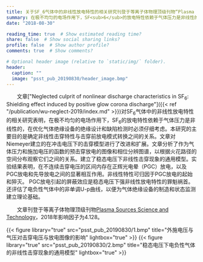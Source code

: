 ```yaml
---
title: 关于SF_6气体中的非线性放电特性的相关研究刊登于等离子体物理顶级刊物“Plasma Sources Science and Technology”
summary: 在极不均匀的电场作用下，SF<sub>6</sub>的放电特性依赖于气体压力是非线性的，在优化气体绝缘设备的绝缘设计和缺陷检测时必须仔细考虑。本研究的主要目的是确定非线性击穿特性与击穿前放电模式转换之间的关系。文章对Niemeyer建立的在冲击电压下的击穿模型进行了改进和扩展。文章分析了作为气体压力和施加电压的函数的预击穿放电的图像和相位分辨图谱，以根据火花路径的空间分布观察它们之间的关系。建立了稳态电压下非线性击穿现象的通用模型。实验结果表明，在不连续击穿电压的区间内存在正辉光电晕（PGC）放电，以及PGC放电和先导放电之间的显著相互作用。非线性特性可归因于PGC放电的起始和猝灭。 PGC放电引起的屏蔽效应是稳态电压下强非线性放电特性的罪魁祸首。还评估了电负性气体中的非单调U-p曲线，以便为气体绝缘设备的制造和状态监测建立理论基础。
date: "2018-08-30"

reading_time: true  # Show estimated reading time?
share: false  # Show social sharing links?
profile: false  # Show author profile?
comments: true  # Show comments?

# Optional header image (relative to `static/img/` folder).
header:
  caption: ""
  image: "psst_pub_20190830/header_image.bmp"
---
```


　　文章["Neglected culprit of nonlinear discharge characteristics in SF<sub>6</sub>: Shielding effect induced by positive glow corona discharge"]({{< ref "/publication/wu-neglect-2019/index.md" >}})对SF<sub>6</sub>气体中的非线性放电特性的相关研究表明，在极不均匀的电场作用下，SF<sub>6</sub>的放电特性依赖于气体压力是非线性的，在优化气体绝缘设备的绝缘设计和缺陷检测时必须仔细考虑。本研究的主要目的是确定非线性击穿特性与击穿前放电模式转换之间的关系。文章对Niemeyer建立的在冲击电压下的击穿模型进行了改进和扩展。文章分析了作为气体压力和施加电压的函数的预击穿放电的图像和相位分辨图谱，以根据火花路径的空间分布观察它们之间的关系。建立了稳态电压下非线性击穿现象的通用模型。实验结果表明，在不连续击穿电压的区间内存在正辉光电晕（PGC）放电，以及PGC放电和先导放电之间的显著相互作用。非线性特性可归因于PGC放电的起始和猝灭。 PGC放电引起的屏蔽效应是稳态电压下强非线性放电特性的罪魁祸首。还评估了电负性气体中的非单调U-p曲线，以便为气体绝缘设备的制造和状态监测建立理论基础。

　　文章刊登于等离子体物理顶级刊物[Plasma Sources Science and Technology](https://iopscience.iop.org/journal/0963-0252)，2018年影响因子为4.128。

{{< figure library="true" src="psst_pub_20190830/1.bmp" title="外施电压与气压对击穿电压与放电图像的影响" lightbox="true" >}}
{{< figure library="true" src="psst_pub_20190830/2.bmp" title="稳态电压下电负性气体的非线性击穿现象的通用模型" lightbox="true" >}}

